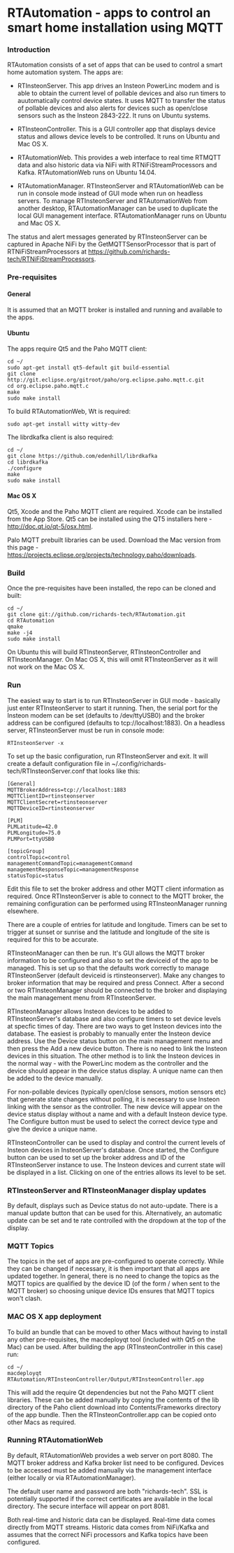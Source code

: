 # RTAutomation - apps to control an smart home installation using MQTT

### Introduction

RTAutomation consists of a set of apps that can be used to control a smart home automation system. The apps are:

* RTInsteonServer. This app drives an Insteon PowerLinc modem and is able to obtain the current level of pollable devices and also run timers to auutomatically control device states. It uses MQTT to transfer the status of pollable devices and also alerts for devices such as open/close sensors such as the Insteon 2843-222. It runs on Ubuntu systems.

* RTInsteonController. This is a GUI controller app that displays device status and allows device levels to be controlled. It runs on Ubuntu and Mac OS X.

* RTAutomationWeb. This provides a web interface to real time RTMQTT data and also historic data via NiFi with RTNiFiStreamProcessors and Kafka. RTAutomationWeb runs on Ubuntu 14.04.

* RTAutomationManager. RTInsteonServer and RTAutomationWeb can be run in console mode instead of GUI mode when run on headless servers. To manage RTInsteonServer and RTAutomationWeb from another desktop, RTAutomationManager can be used to duplicate the local GUI management interface. RTAutomationManager runs on Ubuntu and Mac OS X.

The status and alert messages generated by RTInsteonServer can be captured in Apache NiFi by the GetMQTTSensorProcessor that is part of RTNiFiStreamProcessors at https://github.com/richards-tech/RTNiFiStreamProcessors.

### Pre-requisites

#### General

It is assumed that an MQTT broker is installed and running and available to the apps.

#### Ubuntu

The apps require Qt5 and the Paho MQTT client:

    cd ~/
    sudo apt-get install qt5-default git build-essential
    git clone http://git.eclipse.org/gitroot/paho/org.eclipse.paho.mqtt.c.git
    cd org.eclipse.paho.mqtt.c
    make
    sudo make install
    
To build RTAutomationWeb, Wt is required:

    sudo apt-get install witty witty-dev
    
The librdkafka client is also required:

    cd ~/
    git clone https://github.com/edenhill/librdkafka
    cd librdkafka
    ./configure
    make
    sudo make install
    
#### Mac OS X

Qt5, Xcode and the Paho MQTT client are required. Xcode can be installed from the App Store. Qt5 can be installed using the QT5 installers here - http://doc.qt.io/qt-5/osx.html.

Palo MQTT prebuilt libraries can be used. Download the Mac version from this page - https://projects.eclipse.org/projects/technology.paho/downloads.

### Build

Once the pre-requisites have been installed, the repo can be cloned and built:

    cd ~/
    git clone git://github.com/richards-tech/RTAutomation.git
    cd RTAutomation
    qmake
    make -j4
    sudo make install
    
On Ubuntu this will build RTInsteonServer, RTInsteonController and RTInsteonManager. On Mac OS X, this will omit RTInsteonServer as it will not work on the Mac OS X.

### Run

The easiest way to start is to run RTInsteonServer in GUI mode - basically just enter RTInsteonServer to start it running. Then, the serial port for the Insteon modem can be set (defaults to /dev/ttyUSB0) and the broker address can be configured (defaults to tcp://localhost:1883). On a headless server, RTInsteonServer must be run in console mode:

    RTInsteonServer -x
    
To set up the basic configuration, run RTInsteonServer and exit. It will create a default configuration file in ~/.config/richards-tech/RTInsteonServer.conf that looks like this:

    [General]
    MQTTBrokerAddress=tcp://localhost:1883
    MQTTClientID=rtinsteonserver
    MQTTClientSecret=rtinsteonserver
    MQTTDeviceID=rtinsteonserver
    
    [PLM]
    PLMLatitude=42.0
    PLMLongitude=75.0
    PLMPort=ttyUSB0
    
    [topicGroup]
    controlTopic=control
    managementCommandTopic=managementCommand
    managementResponseTopic=managementResponse
    statusTopic=status
    
Edit this file to set the broker address and other MQTT client information as required. Once RTInsteonServer is able to connect to the MQTT broker, the remaining configuration can be performed using RTInsteonManager running elsewhere.

There are a couple of entries for latitude and longitude. Timers can be set to trigger at sunset or sunrise and the latitude and longitude of the site is required for this to be accurate.

RTInsteonManager can then be run. It's GUI allows the MQTT broker information to be configured and also to set the deviceid of the app to be managed. This is set up so that the defaults work correctly to manage RTInsteonServer (default deviceid is rtinsteonserver). Make any changes to broker information that may be required and press Connect. After a second or two RTInsteonManager should be connected to the broker and displaying the main management menu from RTInsteonServer.

RTInsteonManager allows Insteon devices to be added to RTInsteonServer's database and also configure timers to set device levels at specfic times of day. There are two ways to get Insteon devices into the database. The easiest is probably to manually enter the Insteon device address. Use the Device status button on the main management menu and then press the Add a new device button. There is no need to link the Insteon devices in this situation. The other method is to link the Insteon devices in the normal way - with the PowerLinc modem as the controller and the device should appear in the device status display. A unique name can then be added to the device manually.

For non-pollable devices (typically open/close sensors, motion sensors etc) that generate state changes without polling, it is necessary to use Insteon linking with the sensor as the controller. The new device will appear on the device status display without a name and with a default Insteon device type. The Configure button must be used to select the correct device type and give the device a unique name.

RTInsteonController can be used to display and control the current levels of Insteon devices in InsteonServer's database. Once started, the Configure button can be used to set up the broker address and ID of the RTInsteonServer instance to use. The Insteon devices and current state will be displayed in a list. Clicking on one of the entries allows its level to be set.

### RTInsteonServer and RTInsteonManager display updates

By default, displays such as Device status do not auto-update. There is a manual update button that can be used for this. Alternatively, an automatic update can be set and te rate controlled with the dropdown at the top of the display.

### MQTT Topics

The topics in the set of apps are pre-configured to operate correctly. While they can be changed if necessary, it is then important that all apps are updated together. In general, there is no need to change the topics as the MQTT topics are qualified by the device ID (of the form <deviceID>/<topic> when sent to the MQTT broker) so choosing unique device IDs ensures that MQTT topics won't clash.

### MAC OS X app deployment

To build an bundle that can be moved to other Macs without having to install any other pre-requisites, the macdeployqt tool (included with Qt5 on the Mac) can be used. After building the app (RTInsteonController in this case) run:

    cd ~/
    macdeployqt RTAutomation/RTInsteonController/Output/RTInsteonController.app
    
This will add the require Qt dependencies but not the Paho MQTT client libraries. These can be added manually by copying the contents of the lib directory of the Paho client download into Contents/Frameworks directory of the app bundle. Then the RTInsteonController.app can be copied onto other Macs as required.

### Running RTAutomationWeb

By default, RTAutomationWeb provides a web server on port 8080. The MQTT broker address and Kafka broker list need to be configured. Devices to be accessed must be added manually via the management interface (either locally or via RTAutomationManager).

The default user name and password are both "richards-tech". SSL is potentially supported if the correct certificates are available in the local directory. The secure interface will appear on port 8081.

Both real-time and historic data can be displayed. Real-time data comes directly from MQTT streams. Historic data comes from NiFi/Kafka and assumes that the correct NiFi processors and Kafka topics have been configured.


